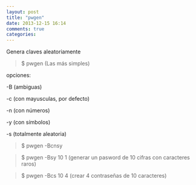 ```yaml
---
layout: post
title: "pwgen"
date: 2013-12-15 16:14
comments: true
categories: 
---
```

Genera claves aleatoriamente

>$ pwgen  (Las más simples)

opciones:

-B     (ambiguas)

-c     (con mayusculas, por defecto)

-n     (con números)

-y     (con símbolos)

-s     (totalmente aleatoria)

>$ pwgen -Bcnsy

>$ pwgen -Bsy 10 1 (generar un pasword de 10 cifras con caracteres raros)

>$ pwgen -Bcs 10 4 (crear 4 contraseñas de 10 caracteres)

